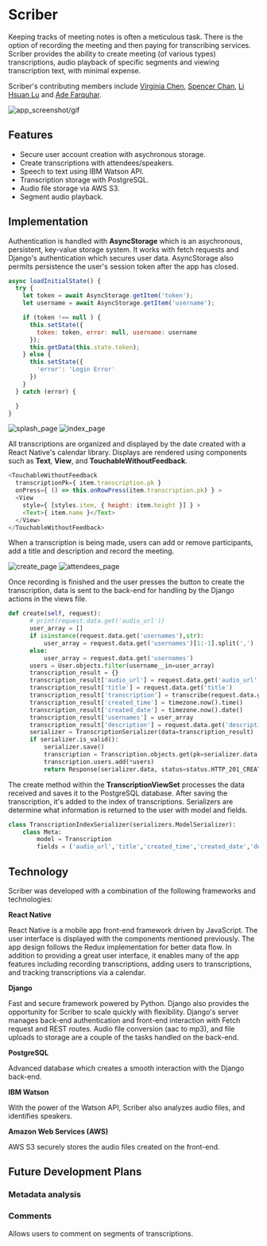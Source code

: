 # Scriber

Keeping tracks of meeting notes is often a meticulous task. There is the option of recording the meeting and then paying for transcribing services. Scriber provides the ability to create meeting (of various types) transcriptions, audio playback of specific segments and viewing transcription text, with minimal expense.

Scriber's contributing members include [Virginia Chen][virginia_git], [Spencer Chan][spencer_git], [Li Hsuan Lu][lihsuan_git] and [Ade Farquhar][ade_git].

[virginia_git]:https://github.com/virginiac32
[spencer_git]:https://github.com/schan1031
[lihsuan_git]:https://github.com/travelingpiano
[ade_git]:https://github.com/ade713

![app_screenshot/gif]()

## Features

+ Secure user account creation with asychronous storage.
+ Create transcriptions with attendees/speakers.
+ Speech to text using IBM Watson API.
+ Transcription storage with PostgreSQL.
+ Audio file storage via AWS S3.
+ Segment audio playback.

## Implementation

Authentication is handled with **AsyncStorage** which is an asychronous, persistent, key-value storage system. It works with fetch requests and Django's authentication which secures user data. AsyncStorage also permits persistence the user's session token after the app has closed.

```js
async loadInitialState() {
  try {
    let token = await AsyncStorage.getItem('token');
    let username = await AsyncStorage.getItem('username');

    if (token !== null ) {
      this.setState({
        token: token, error: null, username: username
      });
      this.getData(this.state.token);
    } else {
      this.setState({
        'error': 'Login Error'
      })
    }
  } catch (error) {

  }
}
```

![splash_page](./assets/scriber_splash.jpeg "Splash Page")
![index_page](./assets/index_page.jpeg "Index Page")


All transcriptions are organized and displayed by the date created with a React Native's calendar library. Displays are rendered using components such as **Text**, **View**, and **TouchableWithoutFeedback**.

```js
<TouchableWithoutFeedback
  transcriptionPk={ item.transcription.pk }
  onPress={ () => this.onRowPress(item.transcription.pk) } >
  <View
    style={ [styles.item, { height: item.height }] } >
    <Text>{ item.name }</Text>
  </View>
</TouchableWithoutFeedback>
```

When a transcription is being made, users can add or remove participants, add a title and description and record the meeting.

![create_page](./assets/create_transcription_page.jpeg "Create Transcription Page")
![attendees_page](./assets/attendees_page.jpeg "Attendees Page")

Once recording is finished and the user presses the button to create the transcription, data is sent to the back-end for handling by the Django actions in the views file.

```py
def create(self, request):
      # print(request.data.get('audio_url'))
      user_array = []
      if isinstance(request.data.get('usernames'),str):
          user_array = request.data.get('usernames')[1:-1].split(',')
      else:
          user_array = request.data.get('usernames')
      users = User.objects.filter(username__in=user_array)
      transcription_result = {}
      transcription_result['audio_url'] = request.data.get('audio_url')
      transcription_result['title'] = request.data.get('title')
      transcription_result['transcription'] = transcribe(request.data.get('audio_url'),request.data.get('title'))
      transcription_result['created_time'] = timezone.now().time()
      transcription_result['created_date'] = timezone.now().date()
      transcription_result['usernames'] = user_array
      transcription_result['description'] = request.data.get('description')
      serializer = TranscriptionSerializer(data=transcription_result)
      if serializer.is_valid():
          serializer.save()
          transcription = Transcription.objects.get(pk=serializer.data['pk'])
          transcription.users.add(*users)
          return Response(serializer.data, status=status.HTTP_201_CREATED)
```
The create method within the **TranscriptionViewSet** processes the data received and saves it to the PostgreSQL database. After saving the transcription, it's added to the index of transcriptions. Serializers are determine what information is returned to the user with model and fields.

```py
class TranscriptionIndexSerializer(serializers.ModelSerializer):
    class Meta:
        model = Transcription
        fields = ('audio_url','title','created_time','created_date','description','usernames','pk')
```

## Technology
Scriber was developed with a combination of the following frameworks and technologies:

**React Native**

React Native is a mobile app front-end framework driven by JavaScript.
The user interface is displayed with the components mentioned previously. The app design follows the Redux implementation for better data flow. In addition to providing a great user interface, it enables many of the app features including recording transcriptions, adding users to transcriptions, and tracking transcriptions via a calendar.

**Django**

Fast and secure framework powered by Python. Django also provides the opportunity for Scriber to scale quickly with flexibility. Django's server manages back-end authentication and front-end interaction with Fetch request and REST routes. Audio file conversion (aac to mp3), and file uploads to storage are a couple of the tasks handled on the back-end.

**PostgreSQL**

Advanced database which creates a smooth interaction with the Django back-end.

**IBM Watson**

With the power of the Watson API, Scriber also analyzes audio files, and identifies speakers.

**Amazon Web Services (AWS)**

AWS S3 securely stores the audio files created on the front-end.

## Future Development Plans

### Metadata analysis


### Comments

Allows users to comment on segments of transcriptions.
